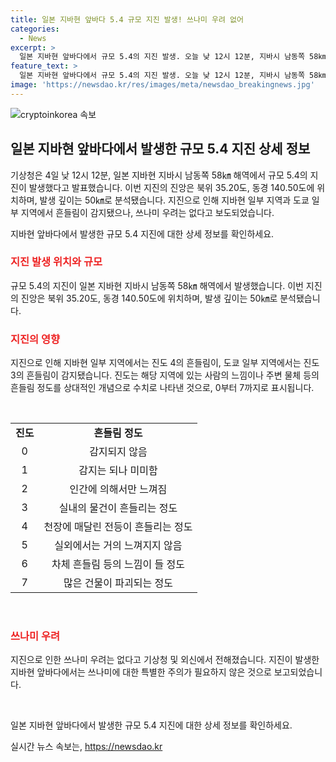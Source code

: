 ```yaml
---
title: 일본 지바현 앞바다 5.4 규모 지진 발생! 쓰나미 우려 없어
categories:
  - News
excerpt: >
  일본 지바현 앞바다에서 규모 5.4의 지진 발생. 오늘 낮 12시 12분, 지바시 남동쪽 58㎞ 해역에서 발생. 지진 깊이는 50㎞로 분석됐으며, 지바현과 도쿄에서 흔들림을 느꼈지만 쓰나미 우려는 없다고 함. 지진 등급은 지역별 흔들림 정도를 상대적으로 수치화한 것으로, 이번 지진으로 일부 지역에서 진도 4~3의 흔들림이 감지됐음. (150자)
feature_text: >
  일본 지바현 앞바다에서 규모 5.4의 지진 발생. 오늘 낮 12시 12분, 지바시 남동쪽 58㎞ 해역에서 발생. 지진 깊이는 50㎞로 분석됐으며, 지바현과 도쿄에서 흔들림을 느꼈지만 쓰나미 우려는 없다고 함. 지진 등급은 지역별 흔들림 정도를 상대적으로 수치화한 것으로, 이번 지진으로 일부 지역에서 진도 4~3의 흔들림이 감지됐음. (150자)
image: 'https://newsdao.kr/res/images/meta/newsdao_breakingnews.jpg'
---
```


<p><img src="https://newsdao.kr/res/images/meta/newsdao_breakingnews.jpg" alt="cryptoinkorea 속보" /></p>

<h2 data-ke-size="size26">일본 지바현 앞바다에서 발생한 규모 5.4 지진 상세 정보</h2>

<p>기상청은 4일 낮 12시 12분, 일본 지바현 지바시 남동쪽 58㎞ 해역에서 규모 5.4의 지진이 발생했다고 발표했습니다. 이번 지진의 진앙은 북위 35.20도, 동경 140.50도에 위치하며, 발생 깊이는 50㎞로 분석됐습니다. 지진으로 인해 지바현 일부 지역과 도쿄 일부 지역에서 흔들림이 감지됐으나, 쓰나미 우려는 없다고 보도되었습니다.</p>

<p data-ke-size="size16">지바현 앞바다에서 발생한 규모 5.4 지진에 대한 상세 정보를 확인하세요.</p>

<h3><b><span style="color: #ee2323;">지진 발생 위치와 규모</span></b></h3>

<p>규모 5.4의 지진이 일본 지바현 지바시 남동쪽 58㎞ 해역에서 발생했습니다. 이번 지진의 진앙은 북위 35.20도, 동경 140.50도에 위치하며, 발생 깊이는 50㎞로 분석됐습니다.</p>

<h3><b><span style="color: #ee2323;">지진의 영향</span></b></h3>

<p>지진으로 인해 지바현 일부 지역에서는 진도 4의 흔들림이, 도쿄 일부 지역에서는 진도 3의 흔들림이 감지됐습니다. 진도는 해당 지역에 있는 사람의 느낌이나 주변 물체 등의 흔들림 정도를 상대적인 개념으로 수치로 나타낸 것으로, 0부터 7까지로 표시됩니다.</p>

<p data-ke-size="size16">&nbsp;</p>

<table>
<tbody>
<tr>
<td style="text-align: center; height: 17px;"><b>진도</b></td>
<td style="text-align: center; height: 17px;"><b>흔들림 정도</b></td>
</tr>
<tr>
<td style="text-align: center; height: 17px;">0</td>
<td style="text-align: center; height: 17px;">감지되지 않음</td>
</tr>
<tr>
<td style="text-align: center; height: 17px;">1</td>
<td style="text-align: center; height: 17px;">감지는 되나 미미함</td>
</tr>
<tr>
<td style="text-align: center; height: 17px;">2</td>
<td style="text-align: center; height: 17px;">인간에 의해서만 느껴짐</td>
</tr>
<tr>
<td style="text-align: center; height: 17px;">3</td>
<td style="text-align: center; height: 17px;">실내의 물건이 흔들리는 정도</td>
</tr>
<tr>
<td style="text-align: center; height: 17px;">4</td>
<td style="text-align: center; height: 17px;">천장에 매달린 전등이 흔들리는 정도</td>
</tr>
<tr>
<td style="text-align: center; height: 17px;">5</td>
<td style="text-align: center; height: 17px;">실외에서는 거의 느껴지지 않음</td>
</tr>
<tr>
<td style="text-align: center; height: 17px;">6</td>
<td style="text-align: center; height: 17px;">차체 흔들림 등의 느낌이 들 정도</td>
</tr>
<tr>
<td style="text-align: center; height: 17px;">7</td>
<td style="text-align: center; height: 17px;">많은 건물이 파괴되는 정도</td>
</tr>
</tbody>
</table>

<p data-ke-size="size16">&nbsp;</p>

<h3><b><span style="color: #ee2323;">쓰나미 우려</span></b></h3>

<p>지진으로 인한 쓰나미 우려는 없다고 기상청 및 외신에서 전해졌습니다. 지진이 발생한 지바현 앞바다에서는 쓰나미에 대한 특별한 주의가 필요하지 않은 것으로 보고되었습니다.</p>

<p data-ke-size="size16">&nbsp;</p>

<p data-ke-size="size16">일본 지바현 앞바다에서 발생한 규모 5.4 지진에 대한 상세 정보를 확인하세요.</p>
실시간 뉴스 속보는, <a href="https://newsdao.kr" rel="dofollow">https://newsdao.kr</a>


